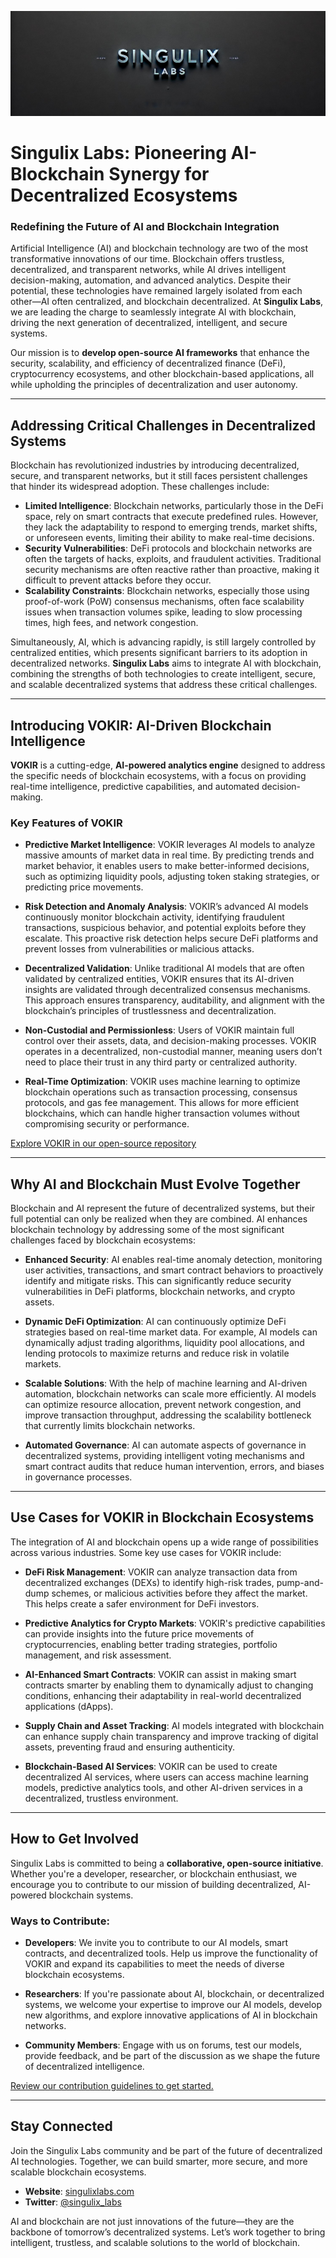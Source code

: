 ![Singulix Labs Banner](https://github.com/Singulix-Labs/.github/blob/main/singulix%20banner.jpeg)

# Singulix Labs: Pioneering AI-Blockchain Synergy for Decentralized Ecosystems

### Redefining the Future of AI and Blockchain Integration

Artificial Intelligence (AI) and blockchain technology are two of the most transformative innovations of our time. Blockchain offers trustless, decentralized, and transparent networks, while AI drives intelligent decision-making, automation, and advanced analytics. Despite their potential, these technologies have remained largely isolated from each other—AI often centralized, and blockchain decentralized. At **Singulix Labs**, we are leading the charge to seamlessly integrate AI with blockchain, driving the next generation of decentralized, intelligent, and secure systems.

Our mission is to **develop open-source AI frameworks** that enhance the security, scalability, and efficiency of decentralized finance (DeFi), cryptocurrency ecosystems, and other blockchain-based applications, all while upholding the principles of decentralization and user autonomy.

---

## Addressing Critical Challenges in Decentralized Systems

Blockchain has revolutionized industries by introducing decentralized, secure, and transparent networks, but it still faces persistent challenges that hinder its widespread adoption. These challenges include:

- **Limited Intelligence**: Blockchain networks, particularly those in the DeFi space, rely on smart contracts that execute predefined rules. However, they lack the adaptability to respond to emerging trends, market shifts, or unforeseen events, limiting their ability to make real-time decisions.
- **Security Vulnerabilities**: DeFi protocols and blockchain networks are often the targets of hacks, exploits, and fraudulent activities. Traditional security mechanisms are often reactive rather than proactive, making it difficult to prevent attacks before they occur.
- **Scalability Constraints**: Blockchain networks, especially those using proof-of-work (PoW) consensus mechanisms, often face scalability issues when transaction volumes spike, leading to slow processing times, high fees, and network congestion.

Simultaneously, AI, which is advancing rapidly, is still largely controlled by centralized entities, which presents significant barriers to its adoption in decentralized networks. **Singulix Labs** aims to integrate AI with blockchain, combining the strengths of both technologies to create intelligent, secure, and scalable decentralized systems that address these critical challenges.

---

## Introducing VOKIR: AI-Driven Blockchain Intelligence

**VOKIR** is a cutting-edge, **AI-powered analytics engine** designed to address the specific needs of blockchain ecosystems, with a focus on providing real-time intelligence, predictive capabilities, and automated decision-making.

### Key Features of VOKIR

- **Predictive Market Intelligence**: VOKIR leverages AI models to analyze massive amounts of market data in real time. By predicting trends and market behavior, it enables users to make better-informed decisions, such as optimizing liquidity pools, adjusting token staking strategies, or predicting price movements.
  
- **Risk Detection and Anomaly Analysis**: VOKIR’s advanced AI models continuously monitor blockchain activity, identifying fraudulent transactions, suspicious behavior, and potential exploits before they escalate. This proactive risk detection helps secure DeFi platforms and prevent losses from vulnerabilities or malicious attacks.
  
- **Decentralized Validation**: Unlike traditional AI models that are often validated by centralized entities, VOKIR ensures that its AI-driven insights are validated through decentralized consensus mechanisms. This approach ensures transparency, auditability, and alignment with the blockchain’s principles of trustlessness and decentralization.
  
- **Non-Custodial and Permissionless**: Users of VOKIR maintain full control over their assets, data, and decision-making processes. VOKIR operates in a decentralized, non-custodial manner, meaning users don’t need to place their trust in any third party or centralized authority.

- **Real-Time Optimization**: VOKIR uses machine learning to optimize blockchain operations such as transaction processing, consensus protocols, and gas fee management. This allows for more efficient blockchains, which can handle higher transaction volumes without compromising security or performance.

[Explore VOKIR in our open-source repository](https://github.com/Singulix-Labs/VOKIR)

---

## Why AI and Blockchain Must Evolve Together

Blockchain and AI represent the future of decentralized systems, but their full potential can only be realized when they are combined. AI enhances blockchain technology by addressing some of the most significant challenges faced by blockchain ecosystems:

- **Enhanced Security**: AI enables real-time anomaly detection, monitoring user activities, transactions, and smart contract behaviors to proactively identify and mitigate risks. This can significantly reduce security vulnerabilities in DeFi platforms, blockchain networks, and crypto assets.
  
- **Dynamic DeFi Optimization**: AI can continuously optimize DeFi strategies based on real-time market data. For example, AI models can dynamically adjust trading algorithms, liquidity pool allocations, and lending protocols to maximize returns and reduce risk in volatile markets.
  
- **Scalable Solutions**: With the help of machine learning and AI-driven automation, blockchain networks can scale more efficiently. AI models can optimize resource allocation, prevent network congestion, and improve transaction throughput, addressing the scalability bottleneck that currently limits blockchain networks.

- **Automated Governance**: AI can automate aspects of governance in decentralized systems, providing intelligent voting mechanisms and smart contract audits that reduce human intervention, errors, and biases in governance processes.

---

## Use Cases for VOKIR in Blockchain Ecosystems

The integration of AI and blockchain opens up a wide range of possibilities across various industries. Some key use cases for VOKIR include:

- **DeFi Risk Management**: VOKIR can analyze transaction data from decentralized exchanges (DEXs) to identify high-risk trades, pump-and-dump schemes, or malicious activities before they affect the market. This helps create a safer environment for DeFi investors.
  
- **Predictive Analytics for Crypto Markets**: VOKIR's predictive capabilities can provide insights into the future price movements of cryptocurrencies, enabling better trading strategies, portfolio management, and risk assessment.
  
- **AI-Enhanced Smart Contracts**: VOKIR can assist in making smart contracts smarter by enabling them to dynamically adjust to changing conditions, enhancing their adaptability in real-world decentralized applications (dApps).
  
- **Supply Chain and Asset Tracking**: AI models integrated with blockchain can enhance supply chain transparency and improve tracking of digital assets, preventing fraud and ensuring authenticity.
  
- **Blockchain-Based AI Services**: VOKIR can be used to create decentralized AI services, where users can access machine learning models, predictive analytics tools, and other AI-driven services in a decentralized, trustless environment.

---

## How to Get Involved

Singulix Labs is committed to being a **collaborative, open-source initiative**. Whether you're a developer, researcher, or blockchain enthusiast, we encourage you to contribute to our mission of building decentralized, AI-powered blockchain systems.

### Ways to Contribute:

- **Developers**: We invite you to contribute to our AI models, smart contracts, and decentralized tools. Help us improve the functionality of VOKIR and expand its capabilities to meet the needs of diverse blockchain ecosystems.
  
- **Researchers**: If you're passionate about AI, blockchain, or decentralized systems, we welcome your expertise to improve our AI models, develop new algorithms, and explore innovative applications of AI in blockchain networks.
  
- **Community Members**: Engage with us on forums, test our models, provide feedback, and be part of the discussion as we shape the future of decentralized intelligence.

[Review our contribution guidelines to get started.](https://github.com/Singulix-Labs/)

---

## Stay Connected

Join the Singulix Labs community and be part of the future of decentralized AI technologies. Together, we can build smarter, more secure, and more scalable blockchain ecosystems.

- **Website**: [singulixlabs.com](http://singulixlabs.com/)
- **Twitter**: [@singulix_labs](https://x.com/singulix_labs)

AI and blockchain are not just innovations of the future—they are the backbone of tomorrow’s decentralized systems. Let’s work together to bring intelligent, trustless, and scalable solutions to the world of blockchain.
